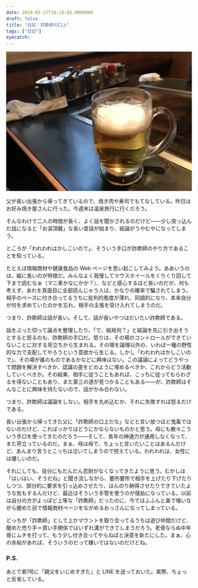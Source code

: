 ```yaml
---
date: 2018-02-27T10:10:02.0000000
draft: false
title: "日記：詐欺師の口上"
tags: ["日記"]
eyecatch: 
---
```

<p><span itemscope itemtype="http://schema.org/Photograph"><img src="20180226174926.jpg" alt="f:id:daruyanagi:20180226174926j:plain" title="f:id:daruyanagi:20180226174926j:plain" class="hatena-fotolife" itemprop="image"></span></p><p>父が長い出張から帰ってきているので、焼き肉や寿司でもてなしている。昨日はお好み焼き屋さんに行った。今週末は温泉旅行に行くだろう。</p><p>そんなわけで二人の時間が長く、よく話を聞かされるのだけど――少し突っ込んだ話になると「お涙頂戴」な長い昔話が始まり、結論がうやむやになってしまう。</p><p>ところが「われわれはかしこいので」、そういう手口が詐欺師のやり方であることを知っている。</p><p>たとえば情報商材や健康食品の Web ページを思い起こしてみよう。ああいうのは、縦に長いのが特徴だ。みんなよく我慢してマウスホイールをくりくり回して下まで読むなぁ（マニ車かなにかか？）、などと感心するほど長いのだが、何も考えず、あれを真面目に全部読んじゃう人は、かなりの確率で騙されてしまう。相手のペースに付き合ってるうちに批判的態度が薄れ、同調的になり、本来自分が何を求めていたのかを忘れ、相手の主張を受け入れてしまうのだ。</p><p>つまり、詐欺師は話が長い。そして、話が長いやつはだいたい詐欺師である。</p><p>話をぶった切って論点を整理したり、「で、結局何？」と結論を先に引き出そうとすると怒るのも、詐欺師の手口だ。怒りは、その場のコントロールができていないことに対する苛立ちから生まれる。その場を論理以外の、いわば一種の野性的な力で支配してやろうという意欲から生じる。しかし「われわれはかしこいので」、その場が誰のものであるかなどに興味はない。この議論によってどうやって問題を解決すべきか、認識の差をどのように埋めるべきか、これからどう活動していくべきか。その結果、相手に従うこともあれば、こっちに従ってもらわざるを得ないこともあり、また第三の道が見つかることもある――が、詐欺師はそんなことに興味を持たないので、話がかみ合わない。</p><p>つまり、詐欺師は議論をしない。相手を丸め込むか、それに失敗すれば怒るだけである。</p><p>長い出張から帰ってきた父に「詐欺師の口上だな」などと言い放つほど鬼畜ではないのだけど、こればっかりはどうにかならないものかと思う。母にも散々こういう手口を使ってきたのだろう――そして、長年の神通力が通用しなくなって、また苛立っているのだ。まぁ、母は母で、ちょっと言いたいことはあるんだけど、あんまり言うとこっちは泣いてしまうので控えている。われわれは、女性には優しいのだ。</p><p>それにしても、自分にもだんだん忍耐がなくなってきたように思う。むかしは「はいはい、そうだね」と聞き流しながら、要所要所で相手を上げたり下げたりしつつ、部分的に要求を引っ込めさせたり、ほんのり納得させたりできていたような気もするんだけど、最近はそういう手管を使うのが億劫になっている。以前は自分の方がよっぽど上等な「詐欺師」だったのに、今ではふふんと鼻で嗤いながら醒めた目で情報商材ページをながめるおっさんになってしまっている。</p><p>どっちが「詐欺師」として上かマウントを取り合ってるうちは遊び仲間だけど、醒めた売り手＝買い手関係ではいずれ溝ができてしまうだろう。老骨ならぬ中年骨にムチを打って、もう少し付き合ってやらねばと決意を新たにした。まぁ、心の余裕があれば、そういうのだって嫌いではないのだけどね。</p>

<div class="section">
<h3>P.S.</h3>
<p>あとで弟1号に「親父をいじめすぎた」と LINE を送っておいた。実際、ちょっと反省している。</p>

</div>